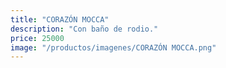 ```yaml
---
title: "CORAZÓN MOCCA"
description: "Con baño de rodio."
price: 25000
image: "/productos/imagenes/CORAZÓN MOCCA.png"
---
```


